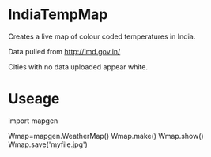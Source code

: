 IndiaTempMap
============
Creates a live map of colour coded temperatures in India.

Data pulled from 
http://imd.gov.in/

Cities with no data uploaded appear white.



Useage
======

import mapgen

Wmap=mapgen.WeatherMap()
Wmap.make()
Wmap.show()
Wmap.save('myfile.jpg')

